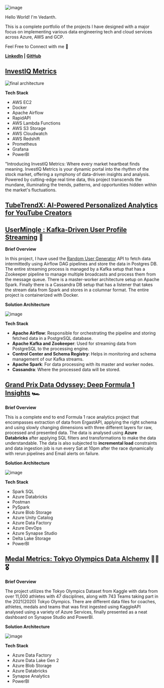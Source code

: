 ![image](https://github.com/vedanthv/data-engineering-portfolio/assets/44313631/664c2886-b8d7-41cd-b231-f9f1ca4bbd3e)

Hello World! I'm Vedanth. 

This is a complete portfolio of the projects I have designed with a major focus on implementing various data engineering tech and cloud services across Azure, AWS and GCP.

Feel Free to Connect with me 🤠

**[LinkedIn](https://www.linkedin.com/in/vedanthbaliga/) | [GitHub](https://github.com/vedanthv/)**

## [InvestIQ Metrics](https://github.com/vedanthv/data-engineering-portfolio/tree/main/investiq-metrics)

![final architecture](https://github.com/vedanthv/data-engineering-portfolio/assets/44313631/6c6afb46-ac1a-4c73-b47b-3915fb7140c6)

**Tech Stack**
- AWS EC2
- Docker
- Apache Airflow
- RapidAPI
- AWS Lambda Functions
- AWS S3 Storage
- AWS Cloudwatch
- AWS Redshift
- Prometheus
- Grafana
- PowerBI

"Introducing InvestIQ Metrics: Where every market heartbeat finds meaning. InvestIQ Metrics is your dynamic portal into the rhythm of the stock market, offering a symphony of data-driven insights and analysis. Powered by cutting-edge real time data, this project transcends the mundane, illuminating the trends, patterns, and opportunities hidden within the market's fluctuations.

## [TubeTrendX: AI-Powered Personalized Analytics for YouTube Creators]()

## [UserMingle : Kafka-Driven User Profile Streaming](https://github.com/vedanthv/data-engineering-portfolio/tree/main/user-mingle) 🧔

**Brief Overview**

In this project, I have used the [Random User Generator](https://randomuser.me/) API to fetch data intermittedly using Airflow DAG pipelines and store the data in Postgres DB.
The entire streaming process is managed by a Kafka setup that has a Zookeeper pipeline to manage multiple broadcasts and process them from the message queue. There is a master-worker architecture setup on Apache Spark. Finally there is a Cassandra DB setup that has a listener that takes the stream data from Spark and stores in a columnar format. The entire project is containerized with Docker.

**Solution Architecture**

![image](https://github.com/vedanthv/data-engineering-portfolio/assets/44313631/bf025b1f-e051-4f1e-9353-1d2b837060b4)

**Tech Stack**

- **Apache Airflow**: Responsible for orchestrating the pipeline and storing fetched data in a PostgreSQL database.
- **Apache Kafka and Zookeeper**: Used for streaming data from PostgreSQL to the processing engine.
- **Control Center and Schema Registry**: Helps in monitoring and schema management of our Kafka streams.
- **Apache Spark**: For data processing with its master and worker nodes.
- **Cassandra**: Where the processed data will be stored.

##  [Grand Prix Data Odyssey: Deep Formula 1 Insights](https://github.com/vedanthv/data-engineering-projects/tree/main/formula-1-analytics-engg) 🏎️

**Brief Overview**

This is a complete end to end Formula 1 race analytics project that encompasses extraction of data from ErgastAPI, applying the right schema and using slowly changing dimensions with three different layers for raw, processed and presented data. The data is analysed using **Azure Databricks** after applying SQL filters and transformations to make the data understandable. The data is also subjected to **incremental load** constraints and data ingestion job is run every Sat at 10pm after the race dynamically with rerun pipelines and Email alerts on failure.

**Solution Architecture**

![image](https://github.com/vedanthv/data-engineering-projects/assets/44313631/0eee5f17-7102-4526-b3e3-8fb185a06553)

**Tech Stack**
- Spark SQL
- Azure Databricks
- Postman
- PySpark
- Azure Blob Storage
- Azure Unity Catalog
- Azure Data Factory
- Azure DevOps
- Azure Synapse Studio
- Delta Lake Storage
- PowerBI

## [Medal Metrics: Tokyo Olympics Data Alchemy](https://github.com/vedanthv/data-engineering-projects/tree/main/tokyo-olympics-de) 🤾‍♀🎖️

**Brief Overview**

The project utilizes the Tokyo Olympics Dataset from Kaggle  with data from over 11,000 athletes with 47 disciplines, along with 743 Teams taking part in the 2021(2020) Tokyo Olympics. There are different data files for coaches, athletes, medals and teams that was first ingested using KaggleAPI analysed using a variety of Azure Services, finally presented as a neat dashboard on Synapse Studio and PowerBI.

**Solution Architecture**

![image](https://github.com/vedanthv/data-engineering-projects/assets/44313631/876cc839-97ec-430d-88d2-f1a04f06698c)

**Tech Stack**
- Azure Data Factory
- Azure Data Lake Gen 2
- Azure Blob Storage
- Azure Databricks
- Synapse Analytics
- PowerBI
